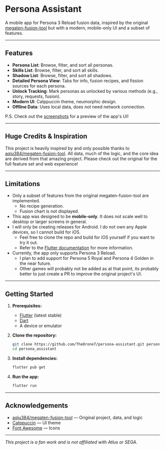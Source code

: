 # Persona Assistant

A mobile app for Persona 3 Reload fusion data, inspired by the original [megaten-fusion-tool](https://github.com/aqiu384/megaten-fusion-tool) but with a modern, mobile-only UI and a subset of features.

---

## Features

- **Persona List**: Browse, filter, and sort all personas.
- **Skills List**: Browse, filter, and sort all skills.
- **Shadow List**: Browse, filter, and sort all shadows.
- **Detailed Persona View**: Tabs for info, fusion recipes, and fission sources for each persona.
- **Unlock Tracking**: Mark personas as unlocked by various methods (e.g., story, requests, fusion).
- **Modern UI**: Catppuccin theme, neumorphic design.
- **Offline Data**: Uses local data, does not need network connection.

P.S. Check out the [screenshots](screenshots/gallery.md) for a preview of the app's UI!

---

## Huge Credits & Inspiration

This project is heavily inspired by and only possible thanks to [aqiu384/megaten-fusion-tool](https://github.com/aqiu384/megaten-fusion-tool). All data, much of the logic, and the core idea are derived from that amazing project. Please check out the original for the full feature set and web experience!

---

## Limitations

- Only a subset of features from the original megaten-fusion-tool are implemented.
  - No recipe generation.
  - Fusion chart is not displayed.
- This app was designed to be **mobile-only**. It does not scale well to desktop or larger screens in general.
- I will only be creating releases for Android. I do not own any Apple devices, so I cannot build for iOS.
  - Feel free to clone the repo and build for iOS yourself if you want to try it out.
  - Refer to the [Flutter documentation](https://docs.flutter.dev/platform-integration/ios/setup) for more information.
- Currently, the app only supports Persona 3 Reload.
  - I plan to add support for Persona 5 Royal and Persona 4 Golden in the near future.
  - Other games will probably not be added as at that point, its probably better to just create a PR to improve the original project's UI.

---

## Getting Started

1. **Prerequisites:**

   - [Flutter](https://flutter.dev/) (latest stable)
   - [Dart](https://dart.dev/)
   - A device or emulator

2. **Clone the repository:**

   ```sh
   git clone https://github.com/TheDrone7/persona-assistant.git persona_assistant
   cd persona_assistant
   ```

3. **Install dependencies:**

   ```sh
   flutter pub get
   ```

4. **Run the app:**
   ```sh
   flutter run
   ```

---

## Acknowledgements

- [aqiu384/megaten-fusion-tool](https://github.com/aqiu384/megaten-fusion-tool) — Original project, data, and logic
- [Catppuccin](https://catppuccin.com/) — UI theme
- [Font Awesome](https://fontawesome.com/) — Icons

---

_This project is a fan work and is not affiliated with Atlus or SEGA._
